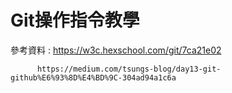 # Git操作指令教學

參考資料 : https://w3c.hexschool.com/git/7ca21e02
          
          https://medium.com/tsungs-blog/day13-git-github%E6%93%8D%E4%BD%9C-304ad94a1c6a
